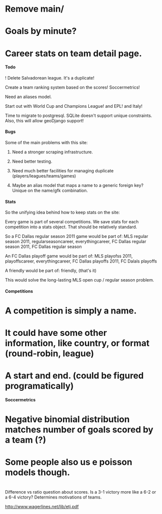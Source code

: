 
# Remove main/

# Goals by minute?

# Career stats on team detail page.

#### Todo

! Delete Salvadorean league. It's a duplicate!

Create a team ranking system based on the scores!
Soccermetrics!

Need an aliases model.

Start out with World Cup and Champions League! and EPL! and Italy!

Time to migrate to postgresql. SQLite doesn't support unique constraints.
Also, this will allow geoDjango support!

#### Bugs

Some of the main problems with this site:

1. Need a stronger scraping infrastructure.
2. Need better testing.
3. Need much better facilities for managing duplicate (players/leagues/teams/games)

5. Maybe an alias model that maps a name to a generic foreign key? Unique on the name/gfk combination.


#### Stats

So the unifying idea behind how to keep stats on the site:

Every game is part of several competitions. We save stats for each competition into a stats object. That should be relatively standard. 

So a FC Dallas regular season  2011 game would be part of:
MLS regular season 2011, regularseasoncareer, everythingcareer, FC Dallas regular season 2011, FC Dallas regular season

An FC Dallas playoff game would be part of:
MLS playofss 2011, playoffscareer, everythingcareer, FC Dallas playoffs 2011, FC Dalals playoffs

A friendly would be part of:
friendly, (that's it)

This would solve the long-lasting MLS open cup / regular season problem.

#### Competitions 

# A competition is simply a name.
# It could have some other information, like country, or format (round-robin, league)
# A start and end. (could be figured programatically)


#### Soccermetrics

# Negative binomial distribution matches number of goals scored by a team (?)
# Some people also us e poisson models though.
# 
Difference vs ratio question about scores.
Is a 3-1 victory more like a 6-2 or a 6-4 victory?
Determines motivations of teams.

http://www.wagerlines.net/lib/etj.pdf
